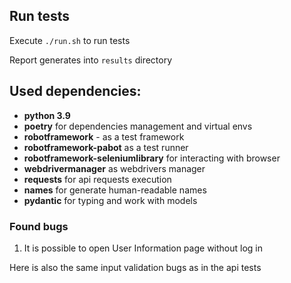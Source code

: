 ## Run tests
Execute `./run.sh` to run tests

Report generates into `results` directory

## Used dependencies:
- **python 3.9**
- **poetry** for dependencies management and virtual envs
- **robotframework** - as a test framework
- **robotframework-pabot** as a test runner
- **robotframework-seleniumlibrary** for interacting with browser
- **webdrivermanager** as webdrivers manager
- **requests** for api requests execution
- **names** for generate human-readable names
- **pydantic** for typing and work with models

### Found bugs
1. It is possible to open User Information page without log in

Here is also the same input validation bugs as in the api tests
